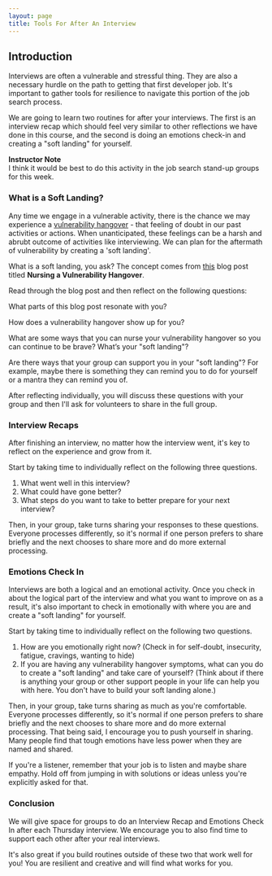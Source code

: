 ```yaml
---
layout: page
title: Tools For After An Interview
---
```


## Introduction

Interviews are often a vulnerable and stressful thing. They are also a necessary hurdle on the path to getting that first developer job. It's important to gather tools for resilience to navigate this portion of the job search process.

We are going to learn two routines for after your interviews. The first is an interview recap which should feel very similar to other reflections we have done in this course, and the second is doing an emotions check-in and creating a "soft landing" for yourself.

<aside class="instructor-notes" markdown="1">
<p><strong>Instructor Note</strong><br>
I think it would be best to do this activity in the job search stand-up groups for this week.</p>
</aside>

### What is a Soft Landing?

Any time we engage in a vulnerable activity, there is the chance we may experience a [vulnerability hangover](https://www.happiness.com/magazine/personal-growth/vulnerability-hangover/) - that feeling of doubt in our past activities or actions.  When unanticipated, these feelings can be a harsh and abrubt outcome of activities like interviewing.  We can plan for the aftermath of vulnerability by creating a 'soft landing'.

What is a soft landing, you ask? The concept comes from [this](https://www.vickipavitt.com/blog/vulnerability-hangover) blog post titled **Nursing a Vulnerability Hangover**.

Read through the blog post and then reflect on the following questions:

What parts of this blog post resonate with you?

How does a vulnerability hangover show up for you?

What are some ways that you can nurse your vulnerability hangover so you can continue to be brave? What’s your "soft landing"?

Are there ways that your group can support you in your "soft landing"? For example, maybe there is something they can remind you to do for yourself or a mantra they can remind you of.

After reflecting individually, you will discuss these questions with your group and then I'll ask for volunteers to share in the full group. 

### Interview Recaps

After finishing an interview, no matter how the interview went, it's key to reflect on the experience and grow from it.

Start by taking time to individually reflect on the following three questions.

1. What went well in this interview?
2. What could have gone better?
3. What steps do you want to take to better prepare for your next interview?

Then, in your group, take turns sharing your responses to these questions. Everyone processes differently, so it's normal if one person prefers to share briefly and the next chooses to share more and do more external processing.

### Emotions Check In

Interviews are both a logical and an emotional activity. Once you check in about the logical part of the interview and what you want to improve on as a result, it's also important to check in emotionally with where you are and create a "soft landing" for yourself.

Start by taking time to individually reflect on the following two questions.

1. How are you emotionally right now? (Check in for self-doubt, insecurity, fatigue, cravings, wanting to hide)
2. If you are having any vulnerability hangover symptoms, what can you do to create a "soft landing" and take care of yourself? (Think about if there is anything your group or other support people in your life can help you with here. You don't have to build your soft landing alone.)

Then, in your group, take turns sharing as much as you're comfortable. Everyone processes differently, so it's normal if one person prefers to share briefly and the next chooses to share more and do more external processing. That being said, I encourage you to push yourself in sharing. Many people find that tough emotions have less power when they are named and shared.

If you're a listener, remember that your job is to listen and maybe share empathy. Hold off from jumping in with solutions or ideas unless you're explicitly asked for that.

### Conclusion

We will give space for groups to do an Interview Recap and Emotions Check In after each Thursday interview. We encourage you to also find time to support each other after your real interviews. 

It's also great if you build routines outside of these two that work well for you! You are resilient and creative and will find what works for you.
